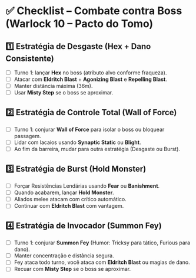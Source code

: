 # ✅ Checklist – Combate contra Boss (Warlock 10 – Pacto do Tomo)

## 1️⃣ Estratégia de Desgaste (Hex + Dano Consistente)
- [ ] Turno 1: lançar **Hex** no boss (atributo alvo conforme fraqueza).
- [ ] Atacar com **Eldritch Blast** + **Agonizing Blast** e **Repelling Blast**.
- [ ] Manter distância máxima (36m).
- [ ] Usar **Misty Step** se o boss se aproximar.

## 2️⃣ Estratégia de Controle Total (Wall of Force)
- [ ] Turno 1: conjurar **Wall of Force** para isolar o boss ou bloquear passagem.
- [ ] Lidar com lacaios usando **Synaptic Static** ou **Blight**.
- [ ] Ao fim da barreira, mudar para outra estratégia (Desgaste ou Burst).

## 3️⃣ Estratégia de Burst (Hold Monster)
- [ ] Forçar Resistências Lendárias usando **Fear** ou **Banishment**.
- [ ] Quando acabarem, lançar **Hold Monster**.
- [ ] Aliados melee atacam com crítico automático.
- [ ] Continuar com **Eldritch Blast** com vantagem.

## 4️⃣ Estratégia de Invocador (Summon Fey)
- [ ] Turno 1: conjurar **Summon Fey** (Humor: Tricksy para tático, Furious para dano).
- [ ] Manter concentração e distância segura.
- [ ] Fey ataca todo turno, você ataca com **Eldritch Blast** ou magias de dano.
- [ ] Recuar com **Misty Step** se o boss se aproximar.
